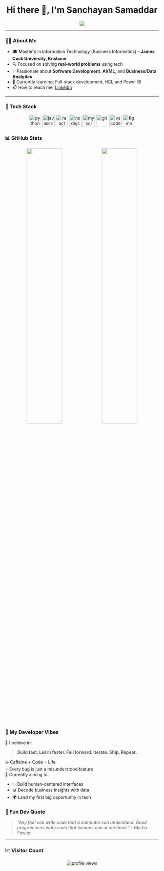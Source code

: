<h1 align="center">Hi there 👋, I'm Sanchayan Samaddar</h1>

<p align="center">
  <img src="https://readme-typing-svg.herokuapp.com/?lines=IT+Graduate+@+JCU;Software+Dev+|+Data+Analytics+Enthusiast;React+%7C+Python+%7C+AI%2FML+Learner;Let’s+Build+Cool+Stuff+Together!&center=true&width=500&height=45&font=Fira%20Code&pause=1000&color=00BFFF" />
</p>

---

### 👨‍💻 About Me
- 🎓 Master's in Information Technology (Business Informatics) – **James Cook University, Brisbane**
- 🔍 Focused on solving **real-world problems** using tech
- 💡 Passionate about **Software Development**, **AI/ML**, and **Business/Data Analytics**
- 🌱 Currently learning: Full-stack development, HCI, and Power BI
- 📫 How to reach me: [LinkedIn](https://www.linkedin.com/in/sanchayansamaddar04)

---

### 🧰 Tech Stack

<p align="center">
  <img src="https://cdn.jsdelivr.net/gh/devicons/devicon/icons/python/python-original.svg" height="40" alt="python" />
  <img src="https://cdn.jsdelivr.net/gh/devicons/devicon/icons/javascript/javascript-original.svg" height="40" alt="javascript" />
  <img src="https://cdn.jsdelivr.net/gh/devicons/devicon/icons/react/react-original.svg" height="40" alt="react" />
  <img src="https://cdn.jsdelivr.net/gh/devicons/devicon/icons/nodejs/nodejs-original.svg" height="40" alt="nodejs" />
  <img src="https://cdn.jsdelivr.net/gh/devicons/devicon/icons/mysql/mysql-original.svg" height="40" alt="mysql" />
  <img src="https://cdn.jsdelivr.net/gh/devicons/devicon/icons/git/git-original.svg" height="40" alt="git" />
  <img src="https://cdn.jsdelivr.net/gh/devicons/devicon/icons/vscode/vscode-original.svg" height="40" alt="vscode" />
  <img src="https://cdn.jsdelivr.net/gh/devicons/devicon/icons/figma/figma-original.svg" height="40" alt="figma" />
</p>

### 📊 GitHub Stats

<p align="center">
  <img src="https://github-readme-stats.vercel.app/api?username=SanchayanSamaddar04&show_icons=true&theme=radical" width="48%" />
  <img src="https://github-readme-streak-stats.herokuapp.com/?user=SanchayanSamaddar04&theme=radical" width="48%" />
</p>

### 🌈 My Developer Vibes

🧠 I believe in:  
> **Build fast. Learn faster. Fail forward. Iterate. Ship. Repeat.**

☕ Caffeine + Code = Life  
💡 Every bug is just a misunderstood feature  
🎯 Currently aiming to:  
- ✨ Build human-centered interfaces  
- 📊 Decode business insights with data  
- 🌍 Land my first big opportunity in tech




### 🧠 Fun Dev Quote

> *"Any fool can write code that a computer can understand. Good programmers write code that humans can understand."* – Martin Fowler

---

### 📈 Visitor Count

<p align="center">
  <img src="https://komarev.com/ghpvc/?username=sanchayan-samaddar&label=Profile+Views&color=blueviolet&style=flat" alt="profile views" />
</p>

